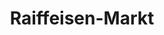 ---
title: "Raiffeisen-Markt"
url: /wardenburg/raiffeisen-markt-hundsmuehler-landstrasse/
shop: Baumarkt
---